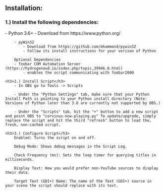 <h2>Installation:</h2>
	<h3>1.) Install the following dependencies:</h3>
		- Python 3.6+
			- Download from https://www.python.org/

		- pyWin32
			- Download from https://github.com/mhammond/pywin32
			- Follow its install instructions for your verison of Python
			
		Optional Dependencies
		- foobar COM Automation Server (https://hydrogenaud.io/index.php/topic,39946.0.html)
			- enables the script communicating with foobar2000

	<h3>2.) Install Script</h3>
		- In OBS go to Tools -> Scripts

		- Under the "Python Settings" tab, make sure that your Python Install Path is pointing to your Python install directory (Note: Versions of Python later than 3.6 are currently not supported by OBS.)
		
		- Under the "Scripts" tab, hit the "+" button to add a new script and point OBS to "corvinus-now-playing.py" To update/upgrade, simply replace the script and hit the third "refresh" button to load the, fresh, non-cached script.
		
	<h3>3.) Configure Script</h3>
		Enabled: Turns the script on and off.
		
		Debug Mode: Shows debug messages in the Script Log.
		
		Check Frequency (ms): Sets the loop timer for querying titles in milliseconds.
		
		Display Text: How you would prefer non-YouTube sources to display their data.
		
		Target Text (GDI+) Name: The name of the Text (GDI+) source in your scene the script should replace with its text.